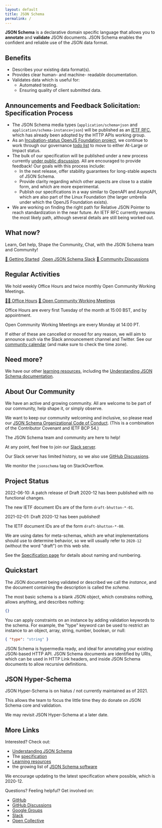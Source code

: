 ```yaml
---
layout: default
title: JSON Schema
permalink: /
---
```



**JSON Schema** is a declarative domain specific language that allows you to **annotate** and **validate** JSON documents. JSON Schema enables the confident and reliable use of the JSON data format.


## Benefits

<div class="block" markdown="1">

* Describes your existing data format(s).
* Provides clear human- and machine- readable documentation.
* Validates data which is useful for:
    * Automated testing.
    * Ensuring quality of client submitted data.

</div>

## Announcements and Feedback Solicitation: Specification Process

* The JSON Schema media types (`application/schema+json` and `application/schema-instance+json`) will be published as an [IETF RFC](https://datatracker.ietf.org/doc/draft-ietf-httpapi-rest-api-mediatypes/), which has already been adopted by the HTTP APIs working group.
* As an [Incubation-status OpenJS Foundation project](https://openjsf.org/projects/#incubating), we continue to work through our governance [todo list](https://github.com/json-schema-org/community/issues/129) to move to either At-Large or Impact status.
* The bulk of our specification will be published under a new process currently [under public discussion](https://github.com/orgs/json-schema-org/discussions/234).  All are encouraged to provide feedback!  Our goals with this process include:
    * In the next release, offer stability guarantees for long-stable aspects of JSON Schema.
    * Provide clarity regarding which other aspects are close to a stable form, and which are more experimental.
    * Publish our specifications in a way similar to OpenAPI and AsyncAPI, which are also part of the Linux Foundation (the larger umbrella under which the OpenJS Foundation exists).
* We are working on finding the right path for Relative JSON Pointer to reach standardization in the near future.  An IETF RFC currently remains the most likely path, although several details are still being worked out.

## What now?

Learn, Get help, Shape the Community, Chat, with the JSON Schema team and Community!

<div class="wrapper text-center buttons">
    <a class="button border button-center" href="/learn/getting-started-step-by-step">👋 Getting Started</a>
    <a class="button border button-center" href="/slack" target="_blank"><img class="small-svg-logo" src="/assets/logo-slack.svg" height="1.3em" width="1.3em"> Open JSON Schema Slack</a>
    <a class="button border button-center" href="https://github.com/json-schema-org/community/discussions" target="_blank">💬 Community Discussions</a>
</div>

## Regular Activities

We hold weekly Office Hours and twice monthly Open Community Working Meetings.

<div class="wrapper text-center buttons">
    <a class="button border button-center" href="https://github.com/json-schema-org/community/discussions/34" target="_blank">🧑‍💻 Office Hours</a>
    <a class="button border button-center" href="https://github.com/json-schema-org/community/discussions/35" target="_blank">👷 Open Community Working Meetings</a>
</div>

Office Hours are every first Tuesday of the month at 15:00 BST, and by appointment.

Open Community Working Meetings are every Monday at 14:00 PT.

If either of these are cancelled or moved for any reason, we will aim to announce such via the Slack announcement channel and Twitter.
See our [community calendar](https://calendar.google.com/calendar/u/0/embed?src=c_8r4g9r3etmrmt83fm2gljbatos@group.calendar.google.com) (and make sure to check the time zone).

## Need more?

We have our other [learning resources](/learn), including the [Understanding JSON Schema documentation](/understanding-json-schema).

## About Our Community

We have an active and growing community. All are welcome to be part of our community, help shape it, or simply observe.

We want to keep our community welcoming and inclusive, so please read our [JSON Schema Organizational Code of Conduct](https://github.com/json-schema-org/.github/blob/main/CODE_OF_CONDUCT.md). (This is a combination of the Contributor Covenant and IETF BCP 54.)

The JSON Schema team and community are here to help!

At any point, feel free to join our [Slack server](/slack).

Our Slack server has limited history, so we also use [GitHub Discussions](https://github.com/json-schema-org/community/discussions).

We monitor the `jsonschema` tag on StackOverflow.

## Project Status

2022-06-10: A patch release of Draft 2020-12 has been published with no functional changes.

The new IETF document IDs are of the form `draft-bhutton-*-01`.

2021-02-01: Draft 2020-12 has been published!

The IETF document IDs are of the form `draft-bhutton-*-00`.

We are using dates for meta-schemas, which are what implementations should use to determine behavior,
so we will usually refer to `2020-12` (without the word "draft") on this web site.

See the [Specification page](specification.html) for details about naming and numbering.

## Quickstart

The JSON document being validated or described we call the *instance*, and the document containing the description is called the *schema*.

The most basic schema is a blank JSON object, which constrains nothing, allows anything, and describes nothing:

```json
{}
```

You can apply constraints on an instance by adding validation keywords to the schema. For example, the "type" keyword can be used to restrict an instance to an object, array, string, number, boolean, or null:

```json
{ "type": "string" }
```

JSON Schema is hypermedia ready, and ideal for annotating your existing JSON-based HTTP API. JSON Schema documents are identified by URIs, which can be used in HTTP Link headers, and inside JSON Schema documents to allow recursive definitions.

## JSON Hyper-Schema

JSON Hyper-Schema is on hiatus / not currently maintained as of 2021.

This allows the team to focus the little time they do donate on JSON Schema core and validation.

We may revisit JSON Hyper-Schema at a later date.

## More Links

Interested? Check out:

* [Understanding JSON Schema](/understanding-json-schema/)
* The [specification](./specification.md)
* [Learning resources](./learn/index.md)
* the growing list of [JSON Schema software](./implementations.md)

We encourage updating to the latest specification where possible, which is 2020-12.

Questions? Feeling helpful? Get involved on:

* [GitHub](https://github.com/json-schema-org/json-schema-spec)
* [GitHub Discussions](https://github.com/json-schema-org/community/discussions)
* [Google Groups](https://groups.google.com/forum/#!forum/json-schema)
* [Slack](/slack)
* [Open Collective](https://opencollective.com/json-schema)

